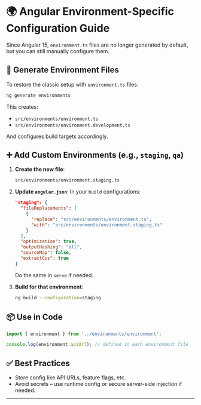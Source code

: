 # 🌍 Angular Environment-Specific Configuration Guide

Since Angular 15, `environment.ts` files are no longer generated by default, but you can still manually configure them.

## 🔧 Generate Environment Files

To restore the classic setup with `environment.ts` files:

```bash
ng generate environments
```

This creates:
- `src/environments/environment.ts`
- `src/environments/environment.development.ts`

And configures build targets accordingly.

## ➕ Add Custom Environments (e.g., `staging`, `qa`)

1. **Create the new file**:
   ```bash
   src/environments/environment.staging.ts
   ```

2. **Update `angular.json`**:
   In your `build` configurations:
   ```json
   "staging": {
     "fileReplacements": [
       {
         "replace": "src/environments/environment.ts",
         "with": "src/environments/environment.staging.ts"
       }
     ],
     "optimization": true,
     "outputHashing": "all",
     "sourceMap": false,
     "extractCss": true
   }
   ```

   Do the same in `serve` if needed.

3. **Build for that environment**:
   ```bash
   ng build --configuration=staging
   ```

## 📦 Use in Code

```ts
import { environment } from '../environments/environment';

console.log(environment.apiUrl); // defined in each environment file
```

## ✅ Best Practices

- Store config like API URLs, feature flags, etc.
- Avoid secrets – use runtime config or secure server-side injection if needed.

---
